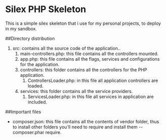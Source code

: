# Silex PHP Skeleton
This is a simple silex skeleton that i use for my personal projects, to deploy in my sandbox.

##Directory distribution
1. src: contains all the source code of the application..
	1. main-controllers.php: this file contains all the controllers mounted.
	2. app.php: this file contains all the flags, services and configurations for the application.
	3. controllers: this folder contains all the controllers for the PHP application.
		1. ControllersLoader.php: in this file all application controllers are loaded.
	4. services: this folder contains all the service providers.
		1. ServicesLoader.php: in this file all services in application are included.

##Important files 
* composer.json: this file contains all the contents of vendor folder, thus to install other folders you'll need to require and install them --composer.phar require.
